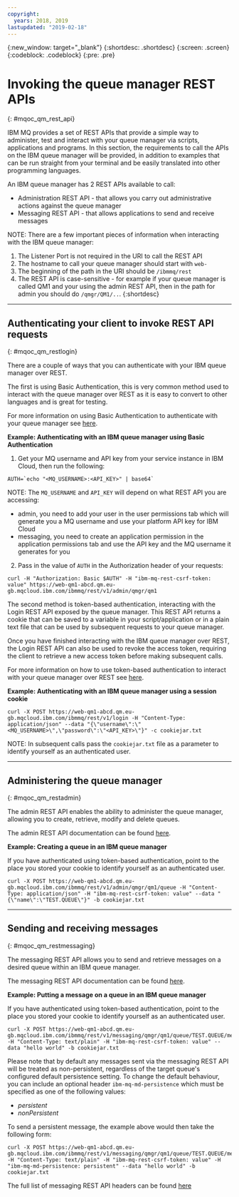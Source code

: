```yaml
---
copyright:
  years: 2018, 2019
lastupdated: "2019-02-18"
---
```


{:new_window: target="_blank"}
{:shortdesc: .shortdesc}
{:screen: .screen}
{:codeblock: .codeblock}
{:pre: .pre}

# Invoking the queue manager REST APIs
{: #mqoc_qm_rest_api}


IBM MQ provides a set of REST APIs that provide a simple way to administer, test and interact with your queue manager via scripts, applications and programs. In this section, the requirements to call the APIs on the IBM queue manager will be provided, in addition to examples that can be run straight from your terminal and be easily translated into other programming languages.

An IBM queue manager has 2 REST APIs available to call:
 * Administration REST API - that allows you carry out administrative actions against the queue manager
 * Messaging REST API - that allows applications to send and receive messages

NOTE: There are a few important pieces of information when interacting with the IBM queue manager:
 1. The Listener Port is not required in the URI to call the REST API
 2. The hostname to call your queue manager should start with `web-`
 3. The beginning of the path in the URI should be `/ibmmq/rest`
 4. The REST API is case-sensitive - for example if your queue manager is called QM1 and your using the admin REST API, then in the path for admin you should do `/qmgr/QM1/..`.
{:shortdesc}

---
## Authenticating your client to invoke REST API requests
{: #mqoc_qm_restlogin}

There are a couple of ways that you can authenticate with your IBM queue manager over REST.

The first is using Basic Authentication, this is very common method used to interact with the queue manager over REST as it is easy to convert to other languages and is great for testing.

For more information on using Basic Authentication to authenticate with your queue manager see [here](https://www.ibm.com/support/knowledgecenter/SSFKSJ_9.1.0/com.ibm.mq.sec.doc/q128710_.htm).

__Example: Authenticating with an IBM queue manager using Basic Authentication__

1. Get your MQ username and API key from your service instance in IBM Cloud, then run the following:  
```
AUTH=`echo "<MQ_USERNAME>:<API_KEY>" | base64`
```
NOTE: The `MQ_USERNAME` and `API_KEY` will depend on what REST API you are accessing:
 * admin, you need to add your user in the user permissions tab which will generate you a MQ username and use your platform API key for IBM Cloud
 * messaging, you need to create an application permission in the application permissions tab and use the API key and the MQ username it generates for you
2. Pass in the value of `AUTH` in the Authorization header of your requests:
```
curl -H "Authorization: Basic $AUTH" -H "ibm-mq-rest-csrf-token: value" https://web-qm1-abcd.qm.eu-gb.mqcloud.ibm.com/ibmmq/rest/v1/admin/qmgr/qm1
```

The second method is token-based authentication, interacting with the Login REST API exposed by the queue manager. This REST API returns a cookie that can be saved to a variable in your script/application or in a plain text file that can be used by subsequent requests to your queue manager.

Once you have finished interacting with the IBM queue manager over REST, the Login REST API can also be used to revoke the access token, requiring the client to retrieve a new access token before making subsequent calls.

For more information on how to use token-based authentication to interact with your queue manager over REST see [here](https://www.ibm.com/support/knowledgecenter/en/SSFKSJ_9.1.0/com.ibm.mq.sec.doc/q128720_.htm).

__Example: Authenticating with an IBM queue manager using a session cookie__
```
curl -X POST https://web-qm1-abcd.qm.eu-gb.mqcloud.ibm.com/ibmmq/rest/v1/login -H "Content-Type: application/json" --data "{\"username\":\"<MQ_USERNAME>\",\"password\":\"<API_KEY>\"}" -c cookiejar.txt
```
NOTE: In subsequent calls pass the `cookiejar.txt` file as a parameter to identify yourself as an authenticated user.

---
## Administering the queue manager
{: #mqoc_qm_restadmin}

The admin REST API enables the ability to administer the queue manager, allowing you to create, retrieve, modify and delete queues.

The admin REST API documentation can be found [here](https://www.ibm.com/support/knowledgecenter/SSFKSJ_9.1.0/com.ibm.mq.dev.doc/q130960_.htm).

__Example: Creating a queue in an IBM queue manager__

If you have authenticated using token-based authentication, point to the place you stored your cookie to identify yourself as an authenticated user.
```
curl -X POST https://web-qm1-abcd.qm.eu-gb.mqcloud.ibm.com/ibmmq/rest/v1/admin/qmgr/qm1/queue -H "Content-Type: application/json" -H "ibm-mq-rest-csrf-token: value" --data "{\"name\":\"TEST.QUEUE\"}" -b cookiejar.txt
```

---
## Sending and receiving messages
{: #mqoc_qm_restmessaging}

The messaging REST API allows you to send and retrieve messages on a desired queue within an IBM queue manager.

The messaging REST API documentation can be found [here](https://www.ibm.com/support/knowledgecenter/SSFKSJ_9.1.0/com.ibm.mq.dev.doc/q130960_.htm).

__Example: Putting a message on a queue in an IBM queue manager__

If you have authenticated using token-based authentication, point to the place you stored your cookie to identify yourself as an authenticated user.
```
curl -X POST https://web-qm1-abcd.qm.eu-gb.mqcloud.ibm.com/ibmmq/rest/v1/messaging/qmgr/qm1/queue/TEST.QUEUE/message -H "Content-Type: text/plain" -H "ibm-mq-rest-csrf-token: value" --data "hello world" -b cookiejar.txt
```

Please note that by default any messages sent via the messaging REST API will be treated as non-persistent, regardless of the target queue's configured default persistence setting.
To change the default behaviour, you can include an optional header `ibm-mq-md-persistence` which must be specified as one of the following values:
 - *persistent*
 - *nonPersistent*

 To send a persistent message, the example above would then take the following form:

 ```
curl -X POST https://web-qm1-abcd.qm.eu-gb.mqcloud.ibm.com/ibmmq/rest/v1/messaging/qmgr/qm1/queue/TEST.QUEUE/message -H "Content-Type: text/plain" -H "ibm-mq-rest-csrf-token: value" -H "ibm-mq-md-persistence: persistent" --data "hello world" -b cookiejar.txt
 ```

The full list of messaging REST API headers can be found [here](https://www.ibm.com/support/knowledgecenter/en/SSFKSJ_9.1.0/com.ibm.mq.ref.dev.doc/q130740_.htm)